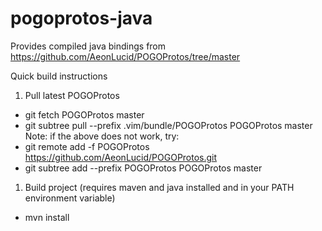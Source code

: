 # pogoprotos-java
Provides compiled java bindings from https://github.com/AeonLucid/POGOProtos/tree/master

Quick build instructions

1. Pull latest POGOProtos
* git fetch POGOProtos master
* git subtree pull --prefix .vim/bundle/POGOProtos POGOProtos master
Note: if the above does not work, try:
* git remote add -f POGOProtos https://github.com/AeonLucid/POGOProtos.git
* git subtree add --prefix POGOProtos POGOProtos master
1. Build project (requires maven and java installed and in your PATH environment variable)
* mvn install

